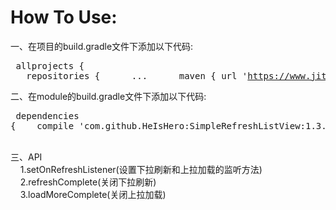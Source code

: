 How To Use:
===
  一、在项目的build.gradle文件下添加以下代码:
    <pre>
      	allprojects {
	&nbsp;&nbsp;&nbsp;repositories {
	&nbsp;&nbsp;&nbsp;&nbsp;&nbsp;...
	&nbsp;&nbsp;&nbsp;&nbsp;&nbsp;maven { url 'https://www.jitpack.io' }
	&nbsp;&nbsp;&nbsp;}
	}
    </pre>
  二、在module的build.gradle文件下添加以下代码:
     <pre>
     		dependencies {
	        &nbsp;&nbsp;&nbsp;compile 'com.github.HeIsHero:SimpleRefreshListView:1.3.0'
	}
     </pre>
  <br/>
  三、API<br/>
  &nbsp;&nbsp;&nbsp;&nbsp;1.setOnRefreshListener(设置下拉刷新和上拉加载的监听方法)<br/>
  &nbsp;&nbsp;&nbsp;&nbsp;2.refreshComplete(关闭下拉刷新)<br/>
  &nbsp;&nbsp;&nbsp;&nbsp;3.loadMoreComplete(关闭上拉加载)<br/>


